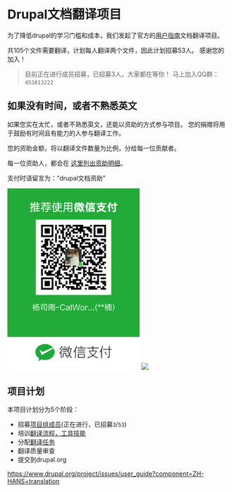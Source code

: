 # Drupal文档翻译项目

为了降低drupal的学习门槛和成本，我们发起了官方的[用户指南](https://www.drupal.org/zh-hans/docs/user_guide/zh-hans/index.html)文档翻译项目。

共105个文件需要翻译，计划每人翻译两个文件，因此计划招募53人。
感谢您的加入！

> 目前正在进行成员招募，已招募3人，大家都在等你！
马上加入QQ群：`453813222`

## 如果没有时间，或者不熟悉英文
如果您实在太忙，或者不熟悉英文，还能以资助的方式参与项目。
您的捐赠将用于鼓励有时间且有能力的人参与翻译工作。

您的资助金额，将以翻译文件数量为比例，分给每一位贡献者。

每一位资助人，都会在 [这里列出资助明细](money-contrib-detail.md)。

支付时请留言为：“drupal文档资助”

<img width="300" src="wechat.png"></img>
<img width="300" src="alipay.png"></img>

## 项目计划
本项目计划分为5个阶段：
- 招募[项目组成员](members.md)(正在进行，已招募`3`/`53`)
- 培训[翻译流程，工具技能](workflow-and-tools.md)
- 分配[翻译任务](task-assign.md)
- 翻译质量审查
- 提交到drupal.org


https://www.drupal.org/project/issues/user_guide?component=ZH-HANS+translation



